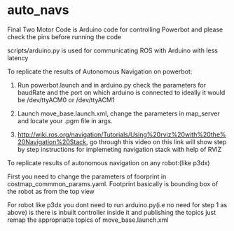 # auto_navs


Final Two Motor Code is Arduino code for controlling Powerbot and please check the pins before running the code


scripts/arduino.py is used for communicating ROS with Arduino with less latency


To replicate the results of Autonomous Navigation on powerbot:

1. Run powerbot.launch and in arduino.py check the parameters for baudRate and the port on which arduino is connected to ideally 
   it would be /dev/ttyACM0 or /dev/ttyACM1
   
2. Launch move_base.launch.xml, change the parameters in map_server and locate your .pgm file in args.

3. http://wiki.ros.org/navigation/Tutorials/Using%20rviz%20with%20the%20Navigation%20Stack, go through this video on this link will show 
   step by step instructions for implemeting navigation stack with help of RVIZ
  
  
To replicate results of autonomous navigation on any robot:(like p3dx)

First you need to change the parameters of foorprint in costmap_commmon_params.yaml. Footprint basically is bounding box of the robot as
from the top view

For robot like p3dx you dont need to run arduino.py(i.e no need for step 1 as above) is there is inbuilt controller inside it and publishing the topics just remap the appropriatte topics 
of move_base.launch.xml


